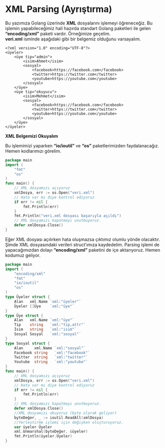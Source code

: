 # XML Parsing (Ayrıştırma)

Bu yazımıza Golang üzerinde **XML** dosyalarını işlemeyi öğreneceğiz. Bu işlemin yapabileceğimiz hali hazırda standart Golang paketleri ile gelen **“encoding/xml”** paketi vardır. Örneğimize geçelim.\
**veri.xml** isminde aşağıdaki gibi bir belgemiz olduğunu varsayalım.

```markup
<?xml version="1.0" encoding="UTF-8"?>
<üyeler>
    <üye tip="admin">
        <isim>Ahmet</isim>
        <sosyal>
            <facebook>https://facebook.com</facebook>
            <twitter>https://twitter.com</twitter>
            <youtube>https://youtube.com</youtube>
        </sosyal>
    </üye>
    <üye tip="okuyucu">
        <isim>Mehmet</isim>
        <sosyal>
            <facebook>https://facebook.com</facebook>
            <twitter>https://twitter.com</twitter>
            <youtube>https://youtube.com</youtube>
        </sosyal>
    </üye>
</üyeler>
```

**XML Belgemizi Okuyalım**

Bu işlemimizi yaparken **“io/ioutil”** ve **“os”** paketlerimizden faydalanacağız. Hemen kodlarımızı görelim.

```go
package main
import (
	"fmt"
	"os"
)
func main() {
	// XML dosyamızı açıyoruz
	xmlDosya, err := os.Open("veri.xml")
	// Hata var mı diye kontrol ediyoruz
	if err != nil {
		fmt.Println(err)
	}
	fmt.Println("veri.xml dosyası başarıyla açıldı")
	// XML dosyamızı kapatmayı unutmuyoruz.
	defer xmlDosya.Close()
}
```

Eğer XML dosyası açılırken hata oluşmazsa çıktımız olumlu yönde olacaktır.\
Şimde XML dosyasındaki verileri struct’ımıza kaydedelim. Parsing işlemi de yapacağımızdan dolayı **“encoding/xml”** paketini de içe aktarıyoruz. Hemen kodumuz geliyor.

```go
package main
import (
	"encoding/xml"
	"fmt"
	"io/ioutil"
	"os"
)
type Üyeler struct {
	Alan   xml.Name `xml:"üyeler"`
	Üyeler []Üye    `xml:"üye"`
}
type Üye struct {
	Alan   xml.Name `xml:"üye"`
	Tip    string   `xml:"tip,attr"`
	İsim   string   `xml:"isim"`
	Sosyal Sosyal   `xml:"sosyal"`
}
type Sosyal struct {
	Alan     xml.Name `xml:"sosyal"`
	Facebook string   `xml:"facebook"`
	Twitter  string   `xml:"twitter"`
	Youtube  string   `xml:"youtube"`
}
func main() {
	// XML dosyamızı açıyoruz
	xmlDosya, err := os.Open("veri.xml")
	// Hata var mı diye kontrol ediyoruz
	if err != nil {
		fmt.Println(err)
	}
	// XML dosyamızı kapatmayı unutmuyoruz.
	defer xmlDosya.Close()
	//XML dosyamızı okuyoruz (byte olarak geliyor)
	byteDeğer, _ := ioutil.ReadAll(xmlDosya)
	//Yerleştirme işlemi için değişken oluşturuyoruz.
	var üyeler Üyeler
	xml.Unmarshal(byteDeğer, &üyeler)
	fmt.Println(üyeler.Üyeler)
}
```

